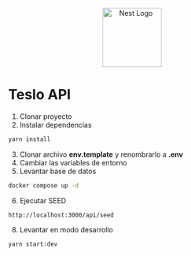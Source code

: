 <p align="center">
  <a href="http://nestjs.com/" target="blank"><img src="https://nestjs.com/img/logo-small.svg" width="120" alt="Nest Logo" /></a>
</p>

# Teslo API

1. Clonar proyecto
2. Instalar dependencias
``` bash
yarn install
```
3. Clonar archivo __env.template__ y renombrarlo a __.env__
4. Cambiar las variables de entorno
5. Levantar base de datos
```bash
docker compose up -d
```
6. Ejecutar SEED
```
http://localhost:3000/api/seed
```
8. Levantar en modo desarrollo
```bash
yarn start:dev
```